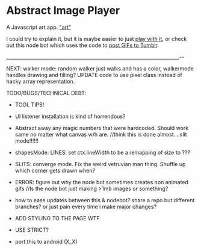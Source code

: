 # Abstract Image Player

A Javascript art app.
["art"]("./example.gif")

I could try to explain it, but it is maybe easier to just [play with it](http://coleww.github.io/canvasHax/),
or check out this node bot which uses the code to [post GIFs to Tumblr](http://www.gif-ebooks.tumblr.com).

________________________________________________________________________--


NEXT:
walker mode: random walker just walks and has a color, walkermode handles drawing and filling?
UPDATE code to use pixel class instead of hacky array representation.

TODO/BUGS/TECHNICAL DEBT:
* TOOL TIPS!

* UI listener installation is kind of horrendous?

* Abstract away any magic numbers that were hardcoded. Should work same no matter what canvas w/h are.
  //think this is done almost....slit mode!!!!!!

* shapesMode: LINES: set ctx.lineWidth to be a remapping of size to ???

* SLITS: converge mode. Fix the weird vetruvian man thing. Shuffle up which corner gets drawn when?

* ERROR: figure out why the node bot sometimes creates non animated gifs
//Is the node bot just making >1mb images or something?

* how to ease updates between this & nodebot? share a repo but different branches? or just pain every time i make major changes?

* ADD STYLING TO THE PAGE WTF
* USE STRICT?
* port this to android (X_X)
